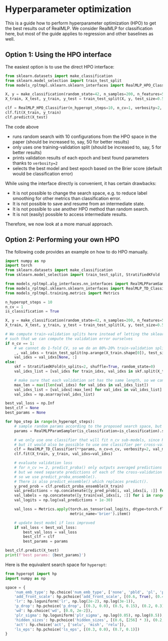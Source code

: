 # Hyperparameter optimization

This is a guide how to perform hyperparameter optimization (HPO) 
to get the best results out of RealMLP. 
We consider RealMLP for classification here, but most of the guide 
applies to regression and other baselines as well.

## Option 1: Using the HPO interface

The easiest option is to use the direct HPO interface:

```python
from sklearn.datasets import make_classification
from sklearn.model_selection import train_test_split
from models_rpltmpl.sklearn.sklearn_interfaces import RealMLP_HPO_Classifier

X, y = make_classification(random_state=42, n_samples=200, n_features=5)
X_train, X_test, y_train, y_test = train_test_split(X, y, test_size=0.5, random_state=0)

clf = RealMLP_HPO_Classifier(n_hyperopt_steps=10, n_cv=1, verbosity=2, val_metric_name='brier')
clf.fit(X_train, y_train)
clf.predict(X_test)
```

The code above
- runs random search with 10 configurations from the HPO space in the paper 
(should be increased to, say, 50 for better results)
- only uses one training-validation split 
(should be increased to, say, 5 for better results)
- prints validation results of each epoch and best found parameters thanks to `verbosity=2`
- selects the best model and best epoch based on the Brier score 
(default would be classification error)

While using the interface directly is convenient, it has certain drawbacks:
- It is not possible to change the search space, 
e.g. to reduce label smoothing for other metrics than classification error.
- It is not possible to save and resume from an intermediate state.
- It is not possible to use another HPO method than random search.
- It is not (easily) possible to access intermediate results.

Therefore, we now look at a more manual approach.

## Option 2: Performing your own HPO

The following code provides an example on how to do HPO manually.

```python
import numpy as np
import torch
from sklearn.datasets import make_classification
from sklearn.model_selection import train_test_split, StratifiedKFold

from models_rpltmpl.alg_interfaces.nn_interfaces import RealMLPParamSampler
from models_rpltmpl.sklearn.sklearn_interfaces import RealMLP_TD_Classifier
from models_rpltmpl.training.metrics import Metrics

n_hyperopt_steps = 10
n_cv = 1
is_classification = True

X, y = make_classification(random_state=42, n_samples=200, n_features=5)
X_train, X_test, y_train, y_test = train_test_split(X, y, test_size=0.5, random_state=0)

# We compute train-validation splits here instead of letting the sklearn interface do it
# such that we can compute the validation error ourselves
if n_cv == 1:
    # we cannot do 1-fold CV, so we do an 80%-20% train-validation split
    _, val_idxs = train_test_split(np.arange(X_train.shape[0]), test_size=0.2, random_state=0)
    val_idxs = val_idxs[None, :]
else:
    skf = StratifiedKFold(n_splits=2, shuffle=True, random_state=0)
    val_idxs_list = [val_idxs for train_idxs, val_idxs in skf.split(X_train, y_train)]

    # make sure that each validation set has the same length, so we can exploit vectorization
    max_len = max([len(val_idxs) for val_idxs in val_idxs_list])
    val_idxs_list = [val_idxs[:max_len] for val_idxs in val_idxs_list]
    val_idxs = np.asarray(val_idxs_list)

best_val_loss = np.Inf
best_clf = None
best_params = None

for hpo_step in range(n_hyperopt_steps):
    # sample random params according to the proposed search space, but this can be replaced by a custom HPO method
    params = RealMLPParamSampler(is_classification=is_classification).sample_params(seed=hpo_step)

    # we only use one classifier that will fit n_cv sub-models, since RealMLP can vectorize the fitting,
    # but it would also be possible to use one classifier per cross-validation split.
    clf = RealMLP_TD_Classifier(**params, n_cv=n_cv, verbosity=2, val_metric_name='brier')
    clf.fit(X_train, y_train, val_idxs=val_idxs)

    # evaluate validation loss
    # for n_cv >= 2, predict_proba() only outputs averaged predictions of the cross-validation models,
    # but we need separate predictions of each of the cross-validation members to extract the out-of-bag ones,
    # so we use predict_proba_ensemble().
    # There is also predict_ensemble() which replaces predict().
    y_pred_prob = clf.predict_proba_ensemble(X_train)
    val_predictions = np.concatenate([y_pred_prob[i, val_idxs[i, :]] for i in range(n_cv)], axis=0)
    val_labels = np.concatenate([y_train[val_idxs[i, :]] for i in range(n_cv)], axis=0)
    val_logits = np.log(val_predictions + 1e-30)

    val_loss = Metrics.apply(torch.as_tensor(val_logits, dtype=torch.float32), torch.as_tensor(val_labels),
                             metric_name='brier').item()

    # update best model if loss improved
    if val_loss < best_val_loss:
        best_val_loss = val_loss
        best_clf = clf
        best_params = params

best_clf.predict(X_test)
print(f'best params: {best_params}')
```

Here is the equivalent search space for `hyperopt`:
```python
from hyperopt import hp
import numpy as np

space = {
    'num_emb_type': hp.choice('num_emb_type', ['none', 'pbld', 'pl', 'plr']),
    'add_front_scale': hp.pchoice('add_front_scale', [(0.6, True), (0.4, False)]),
    'lr': hp.loguniform('lr', np.log(2e-2), np.log(3e-1)),
    'p_drop': hp.pchoice('p_drop', [(0.3, 0.0), (0.5, 0.15), (0.2, 0.3)]),
    'wd': hp.choice('wd', [0.0, 2e-2]),
    'plr_sigma': hp.loguniform('plr_sigma', np.log(0.05), np.log(0.5)),
    'hidden_sizes': hp.pchoice('hidden_sizes', [(0.6, [256] * 3), (0.2, [64] * 5), (0.2, [512])]),
    'act': hp.choice('act', ['selu', 'mish', 'relu']),
    'ls_eps': hp.pchoice('ls_eps', [(0.3, 0.0), (0.7, 0.1)])
}
```


